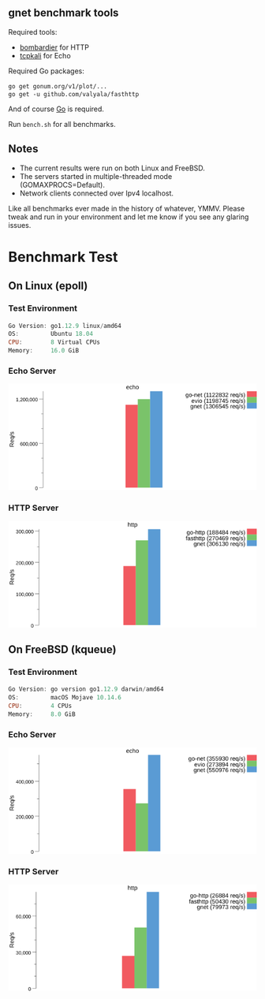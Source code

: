 ## gnet benchmark tools

Required tools:

- [bombardier](https://github.com/codesenberg/bombardier) for HTTP
- [tcpkali](https://github.com/machinezone/tcpkali) for Echo

Required Go packages:

```
go get gonum.org/v1/plot/...
go get -u github.com/valyala/fasthttp
```

And of course [Go](https://golang.org) is required.

Run `bench.sh` for all benchmarks.

## Notes

- The current results were run on both Linux and FreeBSD.
- The servers started in multiple-threaded mode (GOMAXPROCS=Default).
- Network clients connected over Ipv4 localhost.

Like all benchmarks ever made in the history of whatever, YMMV. Please tweak and run in your environment and let me know if you see any glaring issues.

# Benchmark Test

## On Linux (epoll)

### Test Environment

```powershell
Go Version: go1.12.9 linux/amd64
OS:         Ubuntu 18.04
CPU:        8 Virtual CPUs
Memory:     16.0 GiB
```

### Echo Server

![](results/echo_linux.png)

### HTTP Server

![](results/http_linux.png)

## On FreeBSD (kqueue)

### Test Environment

```powershell
Go Version: go version go1.12.9 darwin/amd64
OS:         macOS Mojave 10.14.6
CPU:        4 CPUs
Memory:     8.0 GiB
```

### Echo Server

![](results/echo_mac.png)

### HTTP Server

![](results/http_mac.png)


